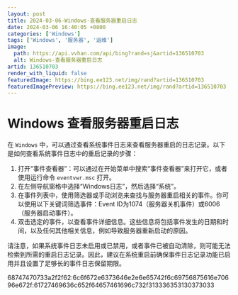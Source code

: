 ```yaml
---
layout: post
title: 2024-03-06-Windows-查看服务器重启日志
date: 2024-03-06 16:40:05 +0800
categories: ['Windows']
tags: ['Windows', '服务器', '运维']
image:
  path: https://api.vvhan.com/api/bing?rand=sj&artid=136510703
  alt: Windows-查看服务器重启日志
artid: 136510703
render_with_liquid: false
featuredImage: https://bing.ee123.net/img/rand?artid=136510703
featuredImagePreview: https://bing.ee123.net/img/rand?artid=136510703
---
```


# Windows 查看服务器重启日志

在
`Windows`
中，可以通过查看系统事件日志来查看服务器重启的日志记录。以下是如何查看系统事件日志中的重启记录的步骤：

1. 打开“事件查看器”：可以通过在开始菜单中搜索“事件查看器”来打开它，或者使用运行命令
   `eventvwr.msc`
   打开。
2. 在左侧导航窗格中选择“Windows日志”，然后选择“系统”。
3. 在事件列表中，使用筛选器或手动浏览来查找与服务器重启相关的事件。你可以使用以下关键词筛选事件：Event ID为1074（服务器关机事件）或6006（服务器启动事件）。
4. 双击选定的事件，以查看事件详细信息。这些信息将包括事件发生的日期和时间，以及任何其他相关信息，例如导致服务器重新启动的原因。

请注意，如果系统事件日志未启用或已禁用，或者事件已被自动清除，则可能无法检索到所需的重启日志记录。因此，建议在系统重启前确保事件日志记录功能已启用并且设置了足够长的事件日志保留期限。

68747470733a2f2f62:6c6f672e6373646e2e6e65742f6c69756875616e70696e672f:61727469636c652f64657461696c732f313336353130373033